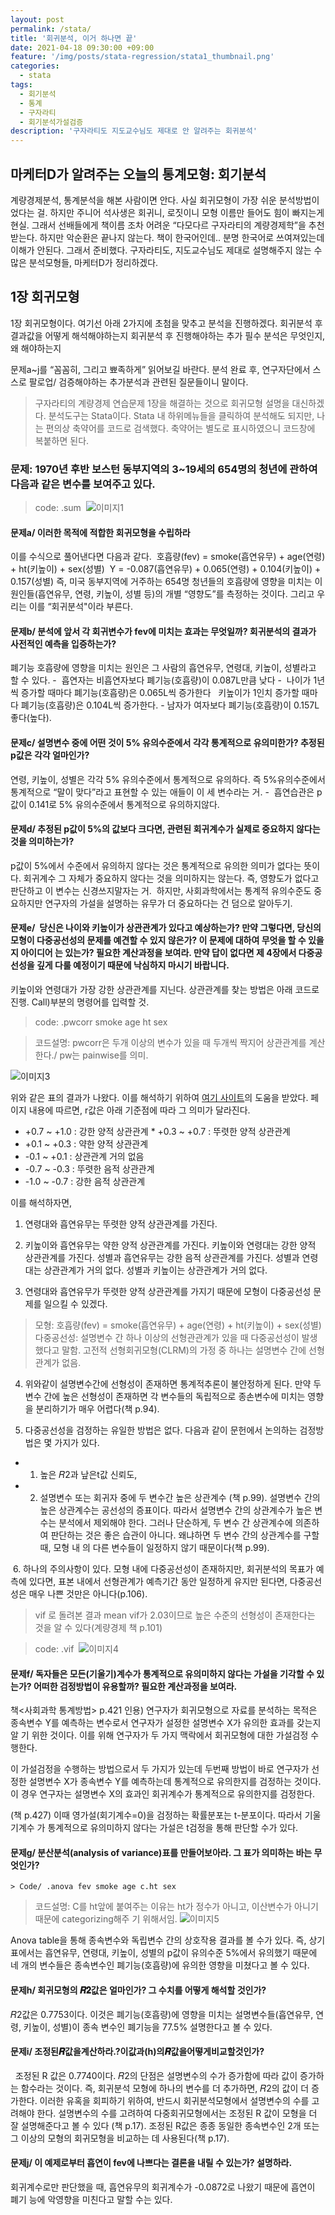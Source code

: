 ```yaml
---
layout: post
permalink: /stata/
title: '회귀분석, 이거 하나면 끝'
date: 2021-04-18 09:30:00 +09:00
feature: '/img/posts/stata-regression/stata1_thumbnail.png'
categories:
  - stata
tags:
  - 회기분석
  - 통계
  - 구자라티
  - 회기분석가설검증
description: '구자라티도 지도교수님도 제대로 안 알려주는 회귀분석'
---
```


## 마케터D가 알려주는 오늘의 통계모형: 회기분석

계량경제분석, 통계분석을 해본 사람이면 안다. 사실 회귀모형이 가장 쉬운 분석방법이었다는 걸.
하지만 주니어 석사생은 회귀니, 로짓이니 모형 이름만 들어도 힘이 빠지는게 현실.
그래서 선배들에게 책이름 조차 어려운 “다모다르 구자라티의 계량경제학”을 추천받는다.
하지만 악순환은 끝나지 않는다. 책이 한국어인데.. 분명 한국어로 쓰여져있는데 이해가 안된다.
그래서 준비했다. 구자라티도, 지도교수님도 제대로 설명해주지 않는 수많은 분석모형들,  마케터D가 정리하겠다.

## 1장 회귀모형
1장 회귀모형이다. 여기선 아래 2가지에 초첨을 맞추고 분석을 진행하겠다.
회귀분석 후 결과값을 어떻게 해석해야하는지
회귀분석 후 진행해야하는 추가 필수 분석은 무엇인지, 왜 해야하는지

문제a~j를 “꼼꼼히, 그리고 뾰족하게” 읽어보길 바란다.
분석 완료 후, 연구자단에서 스스로 팔로업/ 검증해야하는 추가분석과 관련된 질문들이니 말이다.

> 구자라티의 계량경제 연습문제 1장을 해결하는 것으로 회귀모형 설명을 대신하겠다. 분석도구는 Stata이다.
Stata 내 하위메뉴들을 클릭하여 분석해도 되지만, 나는 편의상 축약어를 코드로 검색했다.
축약어는 별도로 표시하였으니 코드창에 복붙하면 된다.

### 문제: 1970년 후반 보스턴 동부지역의 3~19세의 654명의 청년에 관하여 다음과 같은 변수를 보여주고 있다. 

> code: .sum 
![이미지1](/img/posts/stata-regression/1_sum.png)

#### 문제a/ 이러한 목적에 적합한 회귀모형을 수립하라
이를 수식으로 풀어낸다면 다음과 같다. 
호흡량(fev) = smoke(흡연유무) + age(연령) + ht(키높이) + sex(성별) 	Y = -0.087(흡연유무) + 0.065(연령) + 0.104(키높이) + 0.157(성별)
즉, 미국 동부지역에 거주하는 654명 청년들의 호흡량에 영향을 미치는 이 원인들(흡연유무, 연령, 키높이, 성별 등)의 개별 “영향도”를 측정하는 것이다. 그리고 우리는 이를 “회귀분석"이라 부른다.

#### 문제b/ 분석에 앞서 각 회귀변수가 fev에 미치는 효과는 무엇일까? 회귀분석의 결과가 사전적인 예측을 입증하는가?
폐기능 호흡량에 영향을 미치는 원인은 그 사람의 흡연유무, 연령대, 키높이, 성별라고 할 수 있다. -  흡연자는 비흡연자보다 폐기능(호흡량)이 0.087L만큼 낮다 -  나이가 1년씩 증가할 때마다 폐기능(호흡량)은 0.065L씩 증가한다   키높이가 1인치 증가할 때마다 폐기능(호흡량)은 0.104L씩 증가한다. - 남자가 여자보다 폐기능(호흡량)이 0.157L 좋다(높다).

#### 문제c/ 설명변수 중에 어떤 것이 5% 유의수준에서 각각 통계적으로 유의미한가?  추정된 p값은 각각 얼마인가?
연령, 키높이, 성별은 각각 5% 유의수준에서 통계적으로 유의하다. 즉 5%유의수준에서 통계적으로 “말이 맞다”라고 표현할 수 있는 애들이 이 세 변수라는 거. -  흡연습관은 p값이 0.141로 5% 유의수준에서 통계적으로 유의하지않다. 

#### 문제d/ 추정된 p값이 5%의 값보다 크다면, 관련된 회귀계수가 실제로 중요하지 않다는 것을 의미하는가? 
p값이 5%에서 수준에서 유의하지 않다는 것은 통계적으로 유의한 의미가 없다는 뜻이다. 회귀계수 그 자체가 중요하지 않다는 것을 의미하지는 않는다. 즉, 영향도가 없다고 판단하고 이 변수는 신경쓰지말자는 거. 
하지만, 사회과학에서는 통계적 유의수준도 중요하지만 연구자의 가설을 설명하는 유무가 더 중요하다는 건 덤으로 알아두기. 

#### 문제e/  당신은 나이와 키높이가 상관관계가 있다고 예상하는가? 만약 그렇다면, 당신의 모형이 다중공선성의 문제를 예견할 수 있지 않은가? 이 문제에 대하여 무엇을 할 수 있을 지 아이디어 는 있는가? 필요한 계산과정을 보여라. 만약 답이 없다면 제 4장에서 다중공선성을 깊게 다룰 예정이기 때문에 낙심하지 마시기 바랍니다.
키높이와 연령대가 가장 강한 상관관계를 지닌다. 상관관계를 찾는 방법은 아래 코드로 진행. Call)부분의 명령어를 입력할 것. 
> code: .pwcorr smoke age ht sex 

> 코드설명: pwcorr은 두개 이상의 변수가 있을 때 두개씩 짝지어 상관관계를 계산한다./ pw는 painwise를 의미. 

![이미지3](/img/posts/stata-regression/3_pworr-somke-age-ht-sex.png)

위와 같은 표의 결과가 나왔다. 이를 해석하기 위하여 [여기 사이트](https://gomguard.tistory.com/173)의 도움을 받았다. 페이지 내용에 따르면, r값은 아래 기준점에 따라 그 의미가 달라진다.
* +0.7   ~  +1.0 : 강한 양적 상관관계
* +0.3   ~  +0.7 : 뚜렷한 양적 상관관계 
* +0.1   ~  +0.3 : 약한 양적 상관관계 
* -0.1   ~  +0.1 : 상관관계 거의 없음 
* -0.7   ~  -0.3  : 뚜렷한 음적 상관관계 
* -1.0  ~ -0.7  :  강한 음적 상관관계

이를 해석하자면,

1. 연령대와 흡연유무는 뚜렷한 양적 상관관계를 가진다.

2. 키높이와 흡연유무는 약한 양적 상관관계를 가진다. 키높이와 연령대는 강한 양적 상관관계를 가진다. 성별과 흡연유무는 강한 음적 상관관계를 가진다. 성별과 연령대는 상관관계가 거의 없다. 성별과 키높이는 상관관계가 거의 없다.

3. 연령대와 흡연유무가 뚜렷한 양적 상관관계를 가지기 때문에 모형이 다중공선성 문제를 일으킬 수 있겠다. 

> 모형: 호흡량(fev) = smoke(흡연유무) + age(연령) + ht(키높이) + sex(성별) 
> 다중공선성: 설명변수 간 하나 이상의 선형관관계가 있을 때 다중공선성이 발생했다고 말함. 고전적 선형회귀모형(CLRM)의 가정 중 하나는 설명변수 간에 선형관계가 없음.  

4. 위와같이 설명변수간에 선형성이 존재하면 통계적추론이 불안정하게 된다. 만약 두 변수 간에 높은 선형성이 존재하면 각 변수들의 독립적으로 종손변수에 미치는 영향을 분리하기가 매우 어렵다(책 p.94).  

5. 다중공선성을 검정하는 유일한 방법은 없다. 다음과 같이 문헌에서 논의하는 검정방법은 몇 가지가 있다. 
  * 1) 높은 𝑅2과 낲은t값 신뢰도,
  * 2) 설명변수 또는 회귀자 중에 두 변수간 높은 상관계수 (책 p.99). 설명변수 간의 높은 상관계수는 공선성의 증표이다. 따라서 설명변수 간의 상관계수가 높은 변수는 분석에서 제외해야 한다. 그러나 단순하게, 두 변수 간 상관계수에 의존하여 판단하는 것은 좋은 습관이 아니다. 왜냐하면 두 변수 간의 상관계수를 구할 때, 모형 내 의 다른 변수들이 일정하지 않기 때문이다(책 p.99).

 6. 하나의 주의사항이 있다. 모형 내에 다중공선성이 존재하지만, 회귀분석의 목표가 예측에 있다면, 표본 내에서 선형관계가 예측기간 동안 일정하게 유지만 된다면, 다중공선성은 매우 나쁜 것만은 아니다(p.106).
> vif 로 돌려본 결과 mean vif가 2.03이므로 높은 수준의 선형성이 존재한다는 것을 알 수 있다(계량경제 책 p.101) 

> code: .vif 
![이미지4](/img/posts/stata-regression/4_vif.png)

#### 문제f/ 독자들은 모든(기울기)계수가 통계적으로 유의미하지 않다는 가설을 기각할 수 있는가? 어떠한 검정방법이 유용할까? 필요한 계산과정을 보여라. 
책<사회과학 통계방법> p.421 인용) 연구자가 회귀모형으로 자료를 분석하는 목적은 종속변수 Y를 예측하는 변수로서 연구자가 설정한 설명변수 X가 유의한 효과를 갖는지 알 기 위한 것이다. 이를 위해 연구자가 두 가지 맥락에서 회귀모형에 대한 가설검정 수행한다.

이 가설검정을 수행하는 방법으로서 두 가지가 있는데 두번째 방법이 바로 연구자가 선정한 설명변수 X가 종속변수 Y를 예측하는데 통계적으로 유의한지를 검정하는 것이다. 이 경우 연구자는 설명변수 X의 효과인 회귀계수가 통계적으로 유의한지를 검정한다.

(책 p.427) 이때 영가설(회기계수=0)을 검정하는 확률분포는 t-분포이다. 따라서 기울기계수 가 통계적으로 유의미하지 않다는 가설은 t검정을 통해 판단할 수가 있다.

#### 문제g/ 분산분석(analysis of variance)표를 만들어보아라. 그 표가 의미하는 바는 무엇인가?
	> Code/ .anova fev smoke age c.ht sex 
  > 코드설명: C를 ht앞에 붙여주는 이유는 ht가 정수가 아니고, 이산변수가 아니기 때문에 categorizing해주 기 위해서임.
  ![이미지5](/img/posts/stata-regression/5_anova-fev-smoke-age-c_ht-sex.png)

Anova table을 통해 종속변수와 독립변수 간의 상호작용 결과를 볼 수가 있다. 즉, 상기 표에서는 흡연유무, 연령대, 키높이, 성별의 p값이 유의수준 5%에서 유의했기 때문에 네 개의 변수들은 종속변수인 폐기능(호흡량)에 유의한 영향을 미쳤다고 볼 수 있다.

#### 문제h/ 회귀모형의 𝑹𝟐값은 얼마인가? 그 수치를 어떻게 해석할 것인가?
𝑅2값은 0.7753이다. 이것은 폐기능(호흡량)에 영향을 미치는 설명변수들(흡연유무, 연령, 키높이, 성별)이 종속  변수인 폐기능을 77.5% 설명한다고 볼 수 있다.

#### 문제i/ 조정된𝑹값을계산하라.?이값과(h)의𝑹값을어떻게비교할것인가?
  조정된 R 값은 0.7740이다. 𝑅2의 단점은 설명변수의 수가 증가함에 따라 값이 증가하는 함수라는 것이다. 즉, 회귀분석 모형에 하나의 변수를 더 추가하면, 𝑅2의 값이 더 증가한다. 이러한 유혹을 회피하기 위하여, 반드시 회귀분석모형에서 설명변수의 수를 고려해야 한다. 설명변수의 수를 고려하여 다중회귀모형에서는 조정된 R 값이 모형을 더 잘 설명해준다고 볼 수 있다 (책 p.17). 조정된 R값은 종종 동일한 종속변수인 2개 또는 그 이상의 모형의 회귀모형을 비교하는 데 사용된다(책 p.17).

#### 문제j/ 이 예제로부터 흡연이 fev에 나쁘다는 결론을 내릴 수 있는가? 설명하라. 
회귀계수로만 판단했을 때, 흡연유무의 회귀계수가 -0.0872로 나왔기 때문에 흡연이 폐기 능에 악영향을 미친다고 말할 수는 있다.
